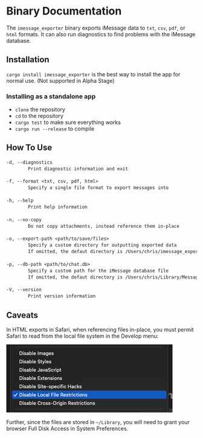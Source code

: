 # Binary Documentation

The `imessage_exporter` binary exports iMessage data to `txt`, `csv`, `pdf`, or `html` formats. It can also run diagnostics to find problems with the iMessage database.

## Installation

`cargo install imessage_exporter` is the best way to install the app for normal use. (Not supported in Alpha Stage)

### Installing as a standalone app

- `clone` the repository
- `cd` to the repository
- `cargo test` to make sure everything works
- `cargo run --release` to compile

## How To Use

```txt
-d, --diagnostics
        Print diagnostic information and exit

-f, --format <txt, csv, pdf, html>
        Specify a single file format to export messages into

-h, --help
        Print help information

-n, --no-copy
        Do not copy attachments, instead reference them in-place

-o, --export-path <path/to/save/files>
        Specify a custom directory for outputting exported data
        If omitted, the defaut directory is /Users/chris/imessage_export

-p, --db-path <path/to/chat.db>
        Specify a custom path for the iMessage database file
        If omitted, the defaut directory is /Users/chris/Library/Messages/chat.db

-V, --version
        Print version information
```

## Caveats

In HTML exports in Safari, when referencing files in-place, you must permit Safari to read from the local file system in the Develop menu:

![](/docs/binary/img/safari_local_file_restrictions.png)

Further, since the files are stored in `~/Library`, you will need to grant your browser Full Disk Access in System Preferences.
